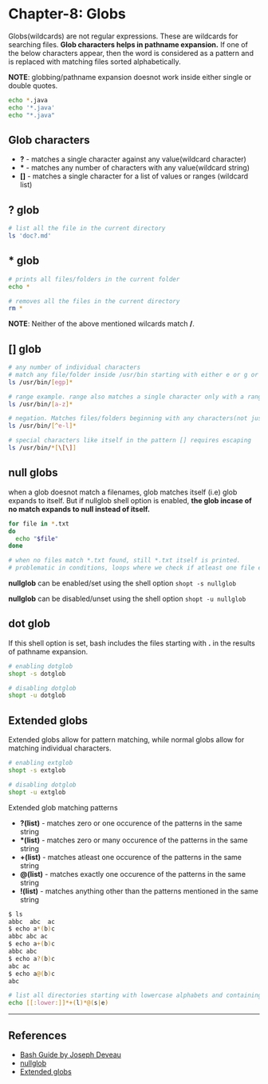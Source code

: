 # Chapter-8: Globs

Globs(wildcards) are not regular expressions. These are wildcards for searching files. **Glob characters helps in pathname expansion.**
If one of the below characters appear, then the word is considered as a pattern and is replaced with matching files sorted alphabetically.

**NOTE**: globbing/pathname expansion doesnot work inside either single or double quotes.

```Bash
echo *.java
echo '*.java'
echo "*.java"
```

## Glob characters

* **?** - matches a single character against any value(wildcard character)
* **\*** - matches any number of characters with any value(wildcard string)
* **[]** - matches a single character for a list of values or ranges (wildcard list)

## **?** glob

```Bash
# list all the file in the current directory
ls 'doc?.md'
```

## **\*** glob

```Bash
# prints all files/folders in the current folder
echo *

# removes all the files in the current directory
rm *
```

**NOTE**: Neither of the above mentioned wilcards match **/**.

## **[]** glob

```Bash
# any number of individual characters
# match any file/folder inside /usr/bin starting with either e or g or p followed by any number of characters
ls /usr/bin/[egp]*

# range example. range also matches a single character only with a range of values
ls /usr/bin/[a-z]*

# negation. Matches files/folders beginning with any characters(not just alphabets) other than from e-l.
ls /usr/bin/[^e-l]*

# special characters like itself in the pattern [] requires escaping
ls /usr/bin/*[\[\]]

```

## null globs

when a glob doesnot match a filenames, glob matches itself (i.e) glob expands to itself. But if nullglob shell option is enabled, **the glob incase of no match expands to null instead of itself.**

```Bash
for file in *.txt
do
  echo "$file"
done

# when no files match *.txt found, still *.txt itself is printed.
# problematic in conditions, loops where we check if atleast one file exists.
```

**nullglob** can be enabled/set using the shell option `shopt -s nullglob`

**nullglob** can be disabled/unset using the shell option `shopt -u nullglob`

## dot glob

If this shell option is set, bash includes the files starting with **.** in the results of pathname expansion.

```Bash
# enabling dotglob
shopt -s dotglob

# disabling dotglob
shopt -u dotglob
```

## Extended globs

Extended globs allow for pattern matching, while normal globs allow for matching individual characters.

```Bash
# enabling extglob
shopt -s extglob

# disabling dotglob
shopt -u extglob
```

Extended glob matching patterns

* **?(list)** - matches zero or one occurence of the patterns in the same string
* **\*(list)** - matches zero or many occurence of the patterns in the same string
* **+(list)** - matches atleast one occurence of the patterns in the same string
* **@(list)** - matches exactly one occurence of the patterns in the same string
* **!(list)** - matches anything other than the patterns mentioned in the same string

```Bash
$ ls
abbc  abc  ac
$ echo a*(b)c
abbc abc ac
$ echo a+(b)c
abbc abc
$ echo a?(b)c
abc ac
$ echo a@(b)c
abc

# list all directories starting with lowercase alphabets and containing atleast one "l" in the string and ends with either "s" or "e"
echo [[:lower:]]*+(l)*@(s|e)
```

---

## References

* [Bash Guide by Joseph Deveau](https://www.amazon.in/BASH-Guide-Joseph-DeVeau-ebook/dp/B01F8AZ1LE/ref=sr_1_4?keywords=bash&qid=1564983319&s=digital-text&sr=1-4)
* [nullglob](https://www.cyberciti.biz/faq/bash-shell-check-for-any-mp3-files-in-directory/)
* [Extended globs](https://www.linuxjournal.com/content/bash-extended-globbing)
